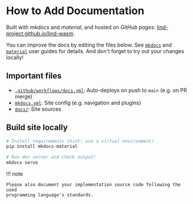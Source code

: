 # How to Add Documentation

Built with *mkdocs* and *material*, and hosted on *GitHub pages*:
[lind-project.github.io/lind-wasm](https://lind-project.github.io/lind-wasm).

You can improve the docs by editing the files below. See [`mkdocs`](https://www.mkdocs.org/)
and [`material`](https://squidfunk.github.io/mkdocs-material/) user guides for
details. And don't forget to try out your changes locally!


## Important files
- [`.github/workflows/docs.yml`](https://github.com/Lind-Project/lind-wasm/blob/main/.github/workflows/docs.yml): Auto-deploys on push to `main` (e.g. on PR merge)
- [`mkdocs.yml`](https://github.com/Lind-Project/lind-wasm/blob/main/mkdocs.yml): Site config (e.g. navigation and plugins)
- [`docs/`](https://github.com/Lind-Project/lind-wasm/tree/main/docs): Site sources

## Build site locally
```bash
# Install requirements (hint: use a virtual environment)
pip install mkdocs-material

# Run dev server and check output!
mkdocs serve
```

!!! note

    Please also document your implementation source code following the used
    programming language's standards.
